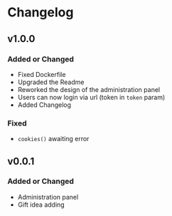 # Changelog

## v1.0.0

### Added or Changed

- Fixed Dockerfile
- Upgraded the Readme
- Reworked the design of the administration panel
- Users can now login via url (token in `token` param)
- Added Changelog

### Fixed

- `cookies()` awaiting error

## v0.0.1

### Added or Changed

- Administration panel
- Gift idea adding
